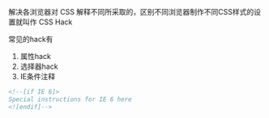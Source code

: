 解决各浏览器对 CSS 解释不同所采取的，区别不同浏览器制作不同CSS样式的设置就叫作 CSS Hack


常见的hack有
1. 属性hack
2. 选择器hack
3. IE条件注释
  ```html
  <!--[if IE 6]>
  Special instructions for IE 6 here
  <![endif]-->
  ```